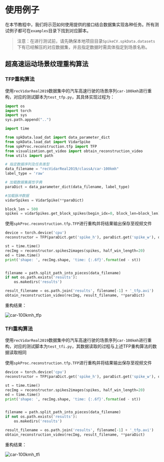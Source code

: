 # 使用例子

在本节教程中，我们将示范如何使用提供的接口结合数据集实现各种任务。所有测试例子都可在`examples`目录下找到对应脚本。

> 注意：在进行测试前，请先确保本地项目目录`SpikeCV.spkData.datasets`下有已经解压的对应数据集，并且指定数据时需具体指定到场景名称。

## 超高速运动场景纹理重构算法

### TFP重构算法

使用`recVidarReal2019`数据集中的汽车高速行驶的场景序列`car-100kmh`进行重构，对应的测试脚本为`test_tfp.py`，其具体实现过程为：

```python
import os
import torch
import sys
sys.path.append("..")

import time

from spkData.load_dat import data_parameter_dict
from spkData.load_dat import VidarSpike
from spkProc.reconstruction.tfp import TFP
from visualization.get_video import obtain_reconstruction_video
from utils import path

# 指定数据序列及任务类型
data_filename = "recVidarReal2019/classA/car-100kmh"
label_type = 'raw'

# 加载数据集属性字典
paraDict = data_parameter_dict(data_filename, label_type)

#加载脉冲数据
vidarSpikes = VidarSpike(**paraDict)

block_len = 500
spikes = vidarSpikes.get_block_spikes(begin_idx=0, block_len=block_len)
```

使用`spkProc.reconstruction.tfp.TFP`进行重构并将结果输出保存至视频文件

```python
device = torch.device('cpu')
reconstructor = TFP(paraDict.get('spike_h'), paraDict.get('spike_w'), device)

st = time.time()
recImg = reconstructor.spikes2images(spikes, half_win_length=20)
ed = time.time()
print('shape: ', recImg.shape, 'time: {:.6f}'.format(ed - st))


filename = path.split_path_into_pieces(data_filename)
if not os.path.exists('results'):
    os.makedirs('results')

result_filename = os.path.join('results', filename[-1] + '_tfp.avi')
obtain_reconstruction_video(recImg, result_filename, **paraDict)
```

重构结果：

![car-100kmh_tfp](./assets/car_reconstruction_tfp.gif)

### TFI重构算法

使用`recVidarReal2019`数据集中的汽车高速行驶的场景序列`car-100kmh`进行重构，对应的测试脚本为`test_tfi.py`，其数据读取的过程与上述TFP重构算法的数据读取相同

使用`spkProc.reconstruction.tfp.TFP`进行重构并将结果输出保存至视频文件

```python
device = torch.device('cpu')
reconstructor = TFP(paraDict.get('spike_h'), paraDict.get('spike_w'), device)

st = time.time()
recImg = reconstructor.spikes2images(spikes, half_win_length=20)
ed = time.time()
print('shape: ', recImg.shape, 'time: {:.6f}'.format(ed - st))


filename = path.split_path_into_pieces(data_filename)
if not os.path.exists('results'):
    os.makedirs('results')

result_filename = os.path.join('results', filename[-1] + '_tfp.avi')
obtain_reconstruction_video(recImg, result_filename, **paraDict)
```

重构结果：

![car-100kmh_tfi](./assets/car_reconstruction_tfi.gif)
